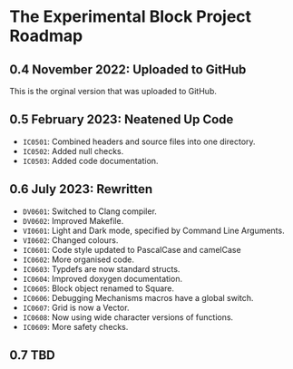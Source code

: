 # The Experimental Block Project Roadmap

## 0.4 November 2022: Uploaded to GitHub

This is the orginal version that was uploaded to GitHub.

## 0.5 February 2023: Neatened Up Code

* `IC0501`: Combined headers and source files into one directory.
* `IC0502`: Added null checks.
* `IC0503`: Added code documentation.

## 0.6 July 2023: Rewritten

* `DV0601`: Switched to Clang compiler.
* `DV0602`: Improved Makefile.
* `VI0601`: Light and Dark mode, specified by Command Line Arguments.
* `VI0602`: Changed colours.
* `IC0601`: Code style updated to PascalCase and camelCase
* `IC0602`: More organised code.
* `IC0603`: Typdefs are now standard structs.
* `IC0604`: Improved doxygen documentation.
* `IC0605`: Block object renamed to Square.
* `IC0606`: Debugging Mechanisms macros have a global switch.
* `IC0607`: Grid is now a Vector.
* `IC0608`: Now using wide character versions of functions.
* `IC0609`: More safety checks.

## 0.7 TBD

